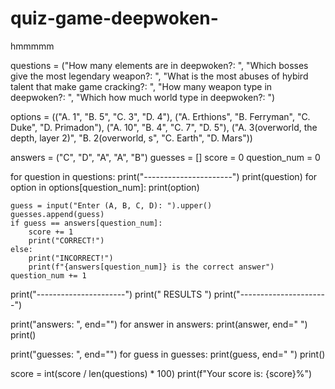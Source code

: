 # quiz-game-deepwoken-
hmmmmm

questions = ("How many elements are in deepwoken?: ",
                       "Which bosses give the most legendary weapon?: ",
                       "What is the most abuses of hybird talent that make game cracking?: ",
                       "How many weapon type in deepwoken?: ",
                       "Which how much world type in deepwoken?: ")

options = (("A. 1", "B. 5", "C. 3", "D. 4"),
                   ("A. Erthions", "B. Ferryman", "C. Duke", "D. Primadon"),
                   ("A. 10", "B. 4", "C. 7", "D. 5"),
                   ("A. 3(overworld, the depth, layer 2)", "B. 2(overworld, s", "C. Earth", "D. Mars"))

answers = ("C", "D", "A", "A", "B")
guesses = []
score = 0
question_num = 0

for question in questions:
    print("----------------------")
    print(question)
    for option in options[question_num]:
        print(option)

    guess = input("Enter (A, B, C, D): ").upper()
    guesses.append(guess)
    if guess == answers[question_num]:
        score += 1
        print("CORRECT!")
    else:
        print("INCORRECT!")
        print(f"{answers[question_num]} is the correct answer")
    question_num += 1

print("----------------------")
print("       RESULTS        ")
print("----------------------")

print("answers: ", end="")
for answer in answers:
    print(answer, end=" ")
print()

print("guesses: ", end="")
for guess in guesses:
    print(guess, end=" ")
print()

score = int(score / len(questions) * 100)
print(f"Your score is: {score}%")
